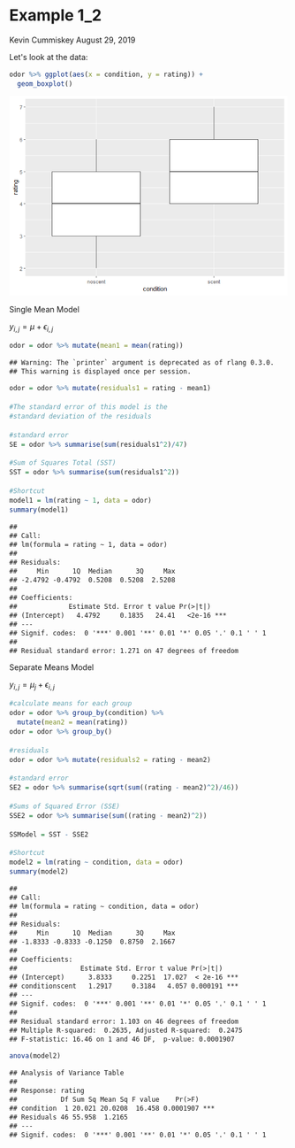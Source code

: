 Example 1\_2
================
Kevin Cummiskey
August 29, 2019

Let's look at the data:

``` r
odor %>% ggplot(aes(x = condition, y = rating)) +
  geom_boxplot()
```

![](Example_1_2a_files/figure-markdown_github/unnamed-chunk-1-1.png)

Single Mean Model

*y*<sub>*i*, *j*</sub> = *μ* + *ϵ*<sub>*i*, *j*</sub>

``` r
odor = odor %>% mutate(mean1 = mean(rating))
```

    ## Warning: The `printer` argument is deprecated as of rlang 0.3.0.
    ## This warning is displayed once per session.

``` r
odor = odor %>% mutate(residuals1 = rating - mean1)

#The standard error of this model is the 
#standard deviation of the residuals

#standard error 
SE = odor %>% summarise(sum(residuals1^2)/47)

#Sum of Squares Total (SST)
SST = odor %>% summarise(sum(residuals1^2))

#Shortcut
model1 = lm(rating ~ 1, data = odor)
summary(model1)
```

    ## 
    ## Call:
    ## lm(formula = rating ~ 1, data = odor)
    ## 
    ## Residuals:
    ##     Min      1Q  Median      3Q     Max 
    ## -2.4792 -0.4792  0.5208  0.5208  2.5208 
    ## 
    ## Coefficients:
    ##             Estimate Std. Error t value Pr(>|t|)    
    ## (Intercept)   4.4792     0.1835   24.41   <2e-16 ***
    ## ---
    ## Signif. codes:  0 '***' 0.001 '**' 0.01 '*' 0.05 '.' 0.1 ' ' 1
    ## 
    ## Residual standard error: 1.271 on 47 degrees of freedom

Separate Means Model

*y*<sub>*i*, *j*</sub> = *μ*<sub>*j*</sub> + *ϵ*<sub>*i*, *j*</sub>

``` r
#calculate means for each group
odor = odor %>% group_by(condition) %>% 
  mutate(mean2 = mean(rating))
odor = odor %>% group_by()

#residuals
odor = odor %>% mutate(residuals2 = rating - mean2)

#standard error
SE2 = odor %>% summarise(sqrt(sum((rating - mean2)^2)/46))

#Sums of Squared Error (SSE)
SSE2 = odor %>% summarise(sum((rating - mean2)^2))

SSModel = SST - SSE2

#Shortcut
model2 = lm(rating ~ condition, data = odor)
summary(model2)
```

    ## 
    ## Call:
    ## lm(formula = rating ~ condition, data = odor)
    ## 
    ## Residuals:
    ##     Min      1Q  Median      3Q     Max 
    ## -1.8333 -0.8333 -0.1250  0.8750  2.1667 
    ## 
    ## Coefficients:
    ##                Estimate Std. Error t value Pr(>|t|)    
    ## (Intercept)      3.8333     0.2251  17.027  < 2e-16 ***
    ## conditionscent   1.2917     0.3184   4.057 0.000191 ***
    ## ---
    ## Signif. codes:  0 '***' 0.001 '**' 0.01 '*' 0.05 '.' 0.1 ' ' 1
    ## 
    ## Residual standard error: 1.103 on 46 degrees of freedom
    ## Multiple R-squared:  0.2635, Adjusted R-squared:  0.2475 
    ## F-statistic: 16.46 on 1 and 46 DF,  p-value: 0.0001907

``` r
anova(model2)
```

    ## Analysis of Variance Table
    ## 
    ## Response: rating
    ##           Df Sum Sq Mean Sq F value    Pr(>F)    
    ## condition  1 20.021 20.0208  16.458 0.0001907 ***
    ## Residuals 46 55.958  1.2165                      
    ## ---
    ## Signif. codes:  0 '***' 0.001 '**' 0.01 '*' 0.05 '.' 0.1 ' ' 1
